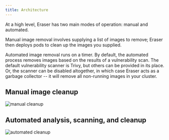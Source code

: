 ```yaml
---
title: Architecture
---
```

At a high level, Eraser has two main modes of operation: manual and automated.

Manual image removal involves supplying a list of images to remove; Eraser then
deploys pods to clean up the images you supplied.

Automated image removal runs on a timer. By default, the automated process
removes images based on the results of a vulnerability scan. The default
vulnerability scanner is Trivy, but others can be provided in its place. Or,
the scanner can be disabled altogether, in which case Eraser acts as a garbage
collector -- it will remove all non-running images in your cluster.

## Manual image cleanup

<img title="manual cleanup" src="/eraser/docs/img/eraser_manual.png" />

## Automated analysis, scanning, and cleanup

<img title="automated cleanup" src="/eraser/docs/img/eraser_timer.png" />
